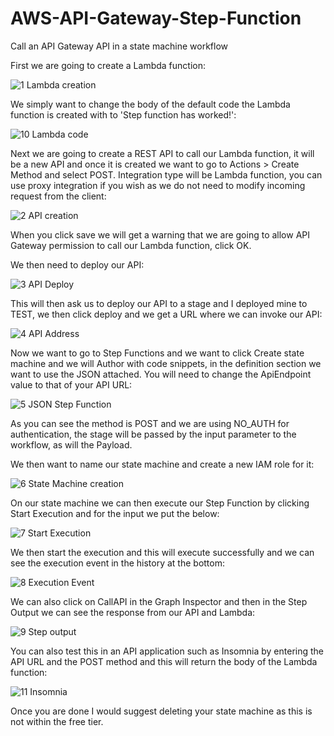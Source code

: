 # AWS-API-Gateway-Step-Function

Call an API Gateway API in a state machine workflow

First we are going to create a Lambda function:

![1  Lambda creation](https://user-images.githubusercontent.com/68379635/102606139-34777380-411e-11eb-9e6d-a918fb87a0e4.PNG)

We simply want to change the body of the default code the Lambda function is created with to 'Step function has worked!':

![10  Lambda code](https://user-images.githubusercontent.com/68379635/102606805-41489700-411f-11eb-99e8-d2934bc5f988.PNG)

Next we are going to create a REST API to call our Lambda function, it will be a new API and once it is created we want to go to Actions > Create Method and select POST.
Integration type will be Lambda function, you can use proxy integration if you wish as we do not need to modify incoming request from the client:

![2  API creation](https://user-images.githubusercontent.com/68379635/102607181-bddb7580-411f-11eb-8699-70c18aaa062e.PNG)

When you click save we will get a warning that we are going to allow API Gateway permission to call our Lambda function, click OK.

We then need to deploy our API:

![3  API Deploy](https://user-images.githubusercontent.com/68379635/102608058-33941100-4121-11eb-904e-7132afca0fa5.jpg)

This will then ask us to deploy our API to a stage and I deployed mine to TEST, we then click deploy and we get a URL where we can invoke our API:

![4  API Address](https://user-images.githubusercontent.com/68379635/102608878-802c1c00-4122-11eb-822b-aa0a4741d429.PNG)

Now we want to go to Step Functions and we want to click Create state machine and we will Author with code snippets, in the definition section we want to use the JSON attached.
You will need to change the ApiEndpoint value to that of your API URL:

![5  JSON Step Function](https://user-images.githubusercontent.com/68379635/102609726-e8c7c880-4123-11eb-8a98-f90a99ea8581.PNG)

As you can see the method is POST and we are using NO_AUTH for authentication, the stage will be passed by the input parameter to the workflow, as will the Payload.

We then want to name our state machine and create a new IAM role for it:

![6  State Machine creation](https://user-images.githubusercontent.com/68379635/102610092-83280c00-4124-11eb-8089-0f309a13e794.PNG)

On our state machine we can then execute our Step Function by clicking Start Execution and for the input we put the below:

![7  Start Execution](https://user-images.githubusercontent.com/68379635/102610574-5a544680-4125-11eb-844b-ba82fdbbe4ed.PNG)

We then start the execution and this will execute successfully and we can see the execution event in the history at the bottom:

![8  Execution Event](https://user-images.githubusercontent.com/68379635/102610936-f5e5b700-4125-11eb-8be8-5bc93efa2cc0.PNG)

We can also click on CallAPI in the Graph Inspector and then in the Step Output we can see the response from our API and Lambda:

![9  Step output](https://user-images.githubusercontent.com/68379635/102611125-42c98d80-4126-11eb-8dca-3b1672e2b57e.PNG)

You can also test this in an API application such as Insomnia by entering the API URL and the POST method and this will return the body of the Lambda function:

![11  Insomnia](https://user-images.githubusercontent.com/68379635/102614627-77404800-412c-11eb-8f86-0e3cefd72780.PNG)

Once you are done I would suggest deleting your state machine as this is not within the free tier.

